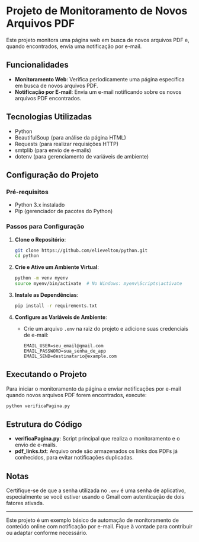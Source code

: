 
# Projeto de Monitoramento de Novos Arquivos PDF

Este projeto monitora uma página web em busca de novos arquivos PDF e, quando encontrados, envia uma notificação por e-mail.

## Funcionalidades

- **Monitoramento Web**: Verifica periodicamente uma página específica em busca de novos arquivos PDF.
- **Notificação por E-mail**: Envia um e-mail notificando sobre os novos arquivos PDF encontrados.

## Tecnologias Utilizadas

- Python
- BeautifulSoup (para análise da página HTML)
- Requests (para realizar requisições HTTP)
- smtplib (para envio de e-mails)
- dotenv (para gerenciamento de variáveis de ambiente)

## Configuração do Projeto

### Pré-requisitos

- Python 3.x instalado
- Pip (gerenciador de pacotes do Python)

### Passos para Configuração

1. **Clone o Repositório**:
   ```sh
   git clone https://github.com/elievelton/python.git
   cd python
   ```

2. **Crie e Ative um Ambiente Virtual**:
   ```sh
   python -m venv myenv
   source myenv/bin/activate  # No Windows: myenv\Scripts\activate
   ```

3. **Instale as Dependências**:
   ```sh
   pip install -r requirements.txt
   ```

4. **Configure as Variáveis de Ambiente**:
   - Crie um arquivo `.env` na raiz do projeto e adicione suas credenciais de e-mail:
     ```dotenv
     EMAIL_USER=seu_email@gmail.com
     EMAIL_PASSWORD=sua_senha_de_app
     EMAIL_SEND=destinatario@example.com
     ```

## Executando o Projeto

Para iniciar o monitoramento da página e enviar notificações por e-mail quando novos arquivos PDF forem encontrados, execute:

```sh
python verificaPagina.py
```

## Estrutura do Código

- **verificaPagina.py**: Script principal que realiza o monitoramento e o envio de e-mails.
- **pdf_links.txt**: Arquivo onde são armazenados os links dos PDFs já conhecidos, para evitar notificações duplicadas.

## Notas

Certifique-se de que a senha utilizada no `.env` é uma senha de aplicativo, especialmente se você estiver usando o Gmail com autenticação de dois fatores ativada.

---

Este projeto é um exemplo básico de automação de monitoramento de conteúdo online com notificação por e-mail. Fique à vontade para contribuir ou adaptar conforme necessário.
